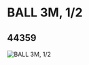 # BALL 3M, 1/2
## 44359
![BALL 3M, 1/2](https://lc-www-live-s.legocdn.com/media/bricks/5/2/4182761.jpg)